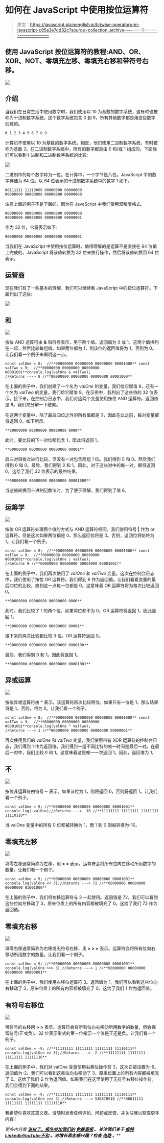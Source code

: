# 如何在 JavaScript 中使用按位运算符

> 原文：<https://javascript.plainenglish.io/bitwise-operators-in-javascript-c85a3e7cd32c?source=collection_archive---------1----------------------->

## 使用 JavaScript 按位运算符的教程:AND、OR、XOR、NOT、零填充左移、零填充右移和带符号右移。

![](img/c39b1e0c1958c7966fcd3aec2a67807f.png)

## 介绍

当我们在日常生活中使用数字时，我们使用以 10 为基数的数字系统，这有时也被称为十进制数字系统。这个数字系统包含 0 到 9，所有其他数字都是用这些数字创建的。

```
0 1 2 3 4 5 6 7 8 9
```

计算机不使用以 10 为基数的数字系统。相反，他们使用二进制数字系统，有时被称为基数 2。在二进制数字系统中，所有的数字都是由 0 和/或 1 组成的。下面我们可以看到十进制和二进制数字系统的比较:

![](img/aba7c8040a0a1e591b0e76f86e0efaec.png)

二进制中的每个数字称为一位。在计算中，一个字节是八位。JavaScript 中的数字存储为 64 位。以 64 位表示的十进制数字系统中的数字 1 如下。

```
00111111 11110000 00000000 00000000
00000000 00000000 00000000 00000000
```

注意上面的例子不是下面的，因为在 JavaScript 中我们使用双精度格式。

```
00000000 00000000 00000000 00000000
00000000 00000000 00000000 00000001
```

作为 32 位，它将表示如下:

```
00000000 00000000 00000000 00000001
```

当我们在 JavaScript 中使用按位运算时，值得理解的是运算不是直接在 64 位值上完成的。JavaScript 将该值转换为 32 位来执行操作，然后将该值转换回 64 位表示。

## 运营商

现在我们有了一些基本的理解，我们可以继续看 JavaScript 中的按位运算符。下面列出了这些:

![](img/5830fa6d54deaf06052c174e6270b954.png)

## 和

![](img/4be5b41fde0169aa61a970ab733dcb26.png)

按位 AND 运算符由 **&** 和符号表示，用于两个值。返回值为 0 或 1。这两个值排列在一起，然后比较每组值。如果两位都为 1，则该位的返回值将为 1，否则为 0。让我们看一个例子来阐明这一点。

```
const valOne = 8;  //**00000000 00000000 00000000 00001000** const valTwo = 9;  //**00000000 00000000 00000000 00001001**console.log(valOne & valTwo);
//Returns ---> 8 //**00000000 00000000 00000000 00001000**
```

在上面的例子中，我们创建了一个名为 *valOne* 的变量，我们给它赋值 8，还有一个名为 *valTwo* 的变量，我们给它赋值 9。在示例中，我列出了这些值的 32 位表示。接下来，在控制台日志中，我们对这两个变量使用按位 AND 运算符。返回值是 8。我们来分解一下结果。

在这两个变量中，除了最后四位之外的所有值都是 0，因此在此之前，每对变量都将返回 0，如下所示。

```
**00000000 00000000 00000000 0000**
```

此时，要比较的下一对位都包含 1，因此将返回 1。

```
**00000000 00000000 00000000 00001**
```

后三对将依次进行比较，但没有一对包含两组 1 位。我们得到 0 和 0。然后我们得到 0 和 0。最后，我们得到 0 和 1。因此，对于这些对中的每一对，都将返回 0。这给了我们 32 位表示的最终结果。

```
**00000000 00000000 00000000 00001000**
```

当这被转换回十进制记数法时，为了便于理解，我们得到了值 8。

## 运筹学

![](img/e6ad33b4fed7e4f94aa330ede030d855.png)

按位 OR 运算符处理两个值的方式与 AND 运算符相同。我们使用符号 **|** 作为 or 运算符。但是这次如果两位都是 0，那么返回位将是 0。否则，返回位将始终为 1。让我们看一个例子。

```
const valOne = 8;  //**00000000 00000000 00000000 00001000** const valTwo = 9;  //**00000000 00000000 00000000 00001001**console.log(valOne | valTwo);
//Returns 9 //**00000000 00000000 00000000 00001001**
```

在上面的例子中，我们再次使用了 *valOne* 和 *valTwo* 变量。这次在控制台日志中，我们使用了按位 OR 运算符。我们得到 9 作为返回值。让我们看看变量的最后四位的比较，直到这一点每一位都是 0。这意味着 OR 运算符将为每次比较返回 0。

```
**00000000 00000000 00000000 0000**
```

此时，我们比较了 1 的两个位。如果两位都不为 0，OR 运算符将返回 1，因此返回 1。

```
**00000000 00000000 00000000 00001**
```

接下来的两次比较都比较 0 位。OR 运算符返回 0。

```
**00000000 00000000 00000000 0000100**
```

最后，我们得到 0 和 1。因此将返回 1。

```
**00000000 00000000 00000000 00001001**
```

## 异或运算

![](img/5594c612fa9f3992c0849ec06a19579f.png)

按位异或运算符由 **^** 表示。该运算符再次比较两位。如果只有一位是 1，那么结果将是 1。否则，将为 0。让我们看一个例子。

```
const valOne = 8;  //**00000000 00000000 00000000 00001000** const valTwo = 9;  //**00000000 00000000 00000000 00001001**console.log(valOne ^ valTwo);
//Returns ---> 1 //**00000000 00000000 00000000 00000001**
```

再次使用我们的 *valOne* 和 *valTwo* 变量，我们使用带有 XOR 运算符的控制台日志，我们得到 1 作为返回值。我们得到一组不同比特的唯一时间是最后一对。在最后一对中，我们比较 0 和 1。这意味着这是唯一一次返回 1。因此，返回值为 1。

## 不

![](img/62cbf7cd88ceb5c08f3fbd006a8254b8.png)

按位非运算符由符号 **~** 表示。如果该位为 1，则将返回 0，否则将返回 1。让我们看一个例子。

```
const valOne = 9; //**00000000 00000000 00000000 00001001**
console.log(~valOne);//Returns ---> -10 //**11111111 11111111 11111111 11110110**
```

当 valOne 变量中的所有 0 位都被转换为 1，而 1 到 0 则被转换为-10。

## 零填充左移

![](img/a8db9118820b046d7d245c43bb74759e.png)

填零左移通常简称为左移，用 **< <** 表示。运算符会将所有位向左移动所用数字的数量。让我们看一个例子。

```
const valOne = 9; //**00000000 00000000 00000000 00001001** console.log(valOne << 3);//Returns ---> 72 //**00000000 00000000 00000000 01001000**
```

在上面的例子中，我们将左移运算符与 3 一起使用。返回值是 72。我们可以看到这些位向左移动了 3，原来位置上的所有内容都被填充了 0。这给了我们 72 作为返回值。

## 零填充右移

![](img/f4610c6e43b220e595a82030d51ca110.png)

填零右移通常简称为右移或无符号右移，用 **> > >** 表示。运算符会将所有位向右移动所用数字的数量。让我们看一个例子。

```
const valOne = 9; //**00000000 00000000 00000000 00001001** console.log(valOne >>> 3);//Returns ---> 1 //**00000000 00000000 00000000 00000001**
```

在上面的例子中，我们使用右移位运算符 3。返回值为 1。我们可以看到这些位向右移动了 3，原来位置上的所有内容都被填充了 0。这给了我们 1 作为返回值。

## 有符号右移位

![](img/41475eb59dd9f14c475fba91e18e9603.png)

带符号的右移用 **> >** 表示。运算符会将所有位向右移动所用数字的数量，但会保留符号(正或负)。32 位表示形式的第一位指示一个值是正还是负。让我们看一个例子。

```
const valOne = -9; //**11111111 11111111 11111111 11110111** console.log(valOne >> 3);//Returns ---> -2 //**11111111 11111111 11111111 11111110**
```

在上面的例子中，我们对 valOne 变量使用右移位操作符 3，这次它被设置为-9。返回值为-2。我们可以看到这些位向右移动了 3，原来位置上的所有内容都被填充了 0。这给了我们-2 作为返回值。如果我们在这里使用了无符号右移位操作符，我们会得到下面的结果。

```
const valOne = -9; //**11111111 11111111 11111111 11110111** console.log(valOne >>> 3);//Returns ---> 536870910 //**00011111 11111111 11111111 11111110**
```

我希望你喜欢这篇文章。请随时发表任何评论、问题或反馈，并关注我以获取更多内容！

*更多内容看* [***说白了。报名参加我们的***](https://plainenglish.io/) **[***免费周报***](http://newsletter.plainenglish.io/) *。关注我们关于* [***推特***](https://twitter.com/inPlainEngHQ)[***LinkedIn***](https://www.linkedin.com/company/inplainenglish/)*[***YouTube***](https://www.youtube.com/channel/UCtipWUghju290NWcn8jhyAw)*[***不和***](https://discord.gg/GtDtUAvyhW) *。对增长黑客感兴趣？检查* [***电路***](https://circuit.ooo/) *。*****